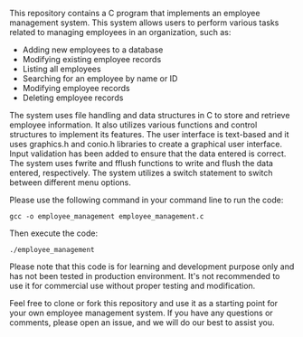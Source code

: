 This repository contains a C program that implements an employee management system. This system allows users to perform various tasks related to managing employees in an organization, such as:

- Adding new employees to a database
- Modifying existing employee records
- Listing all employees
- Searching for an employee by name or ID
- Modifying employee records
- Deleting employee records

The system uses file handling and data structures in C to store and retrieve employee information. It also utilizes various functions and control structures to implement its features. The user interface is text-based and it uses graphics.h and conio.h libraries to create a graphical user interface. Input validation has been added to ensure that the data entered is correct. The system uses fwrite and fflush functions to write and flush the data entered, respectively. The system utilizes a switch statement to switch between different menu options.

Please use the following command in your command line to run the code:

```
gcc -o employee_management employee_management.c
```
Then execute the code:

```
./employee_management
```

Please note that this code is for learning and development purpose only and has not been tested in production environment. It's not recommended to use it for commercial use without proper testing and modification.

Feel free to clone or fork this repository and use it as a starting point for your own employee management system. If you have any questions or comments, please open an issue, and we will do our best to assist you.
